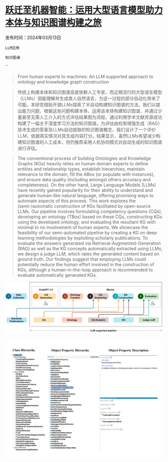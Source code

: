 # [跃迁至机器智能：运用大型语言模型助力本体与知识图谱构建之旅](https://arxiv.org/abs/2403.08345)

发布时间：2024年03月13日

`LLM应用`

`知识图谱`

``

> From human experts to machines: An LLM supported approach to ontology and knowledge graph construction

> 传统上构建本体和知识图谱高度依赖人工专家，而近期流行的大型语言模型（LLMs）因能理解并生成类人自然语言，为这一过程的部分自动化带来了可能。本研究借助开源LLMs探索了半自动构建知识图谱的方法。我们以提出能力问题、根据这些问题构建本体、运用该本体构建知识图谱、并通过少量甚至无需人工介入的方式评估结果图为流程，通过利用学术文献资源成功构建了一幅关于深度学习方法的知识图谱。为评估由检索增强生成（RAG）技术生成的答案及LLMs自动提取的知识图谱概念，我们设计了一个评价LLM，依据真实情况对其生成内容打分。结果显示，虽然LLMs有望减少构建知识图谱的人工成本，但仍推荐采用人机协同模式对自动生成的知识图谱进行评估。

> The conventional process of building Ontologies and Knowledge Graphs (KGs) heavily relies on human domain experts to define entities and relationship types, establish hierarchies, maintain relevance to the domain, fill the ABox (or populate with instances), and ensure data quality (including amongst others accuracy and completeness). On the other hand, Large Language Models (LLMs) have recently gained popularity for their ability to understand and generate human-like natural language, offering promising ways to automate aspects of this process. This work explores the (semi-)automatic construction of KGs facilitated by open-source LLMs. Our pipeline involves formulating competency questions (CQs), developing an ontology (TBox) based on these CQs, constructing KGs using the developed ontology, and evaluating the resultant KG with minimal to no involvement of human experts. We showcase the feasibility of our semi-automated pipeline by creating a KG on deep learning methodologies by exploiting scholarly publications. To evaluate the answers generated via Retrieval-Augmented-Generation (RAG) as well as the KG concepts automatically extracted using LLMs, we design a judge LLM, which rates the generated content based on ground truth. Our findings suggest that employing LLMs could potentially reduce the human effort involved in the construction of KGs, although a human-in-the-loop approach is recommended to evaluate automatically generated KGs.

![跃迁至机器智能：运用大型语言模型助力本体与知识图谱构建之旅](../../../paper_images/2403.08345/x1.png)

![跃迁至机器智能：运用大型语言模型助力本体与知识图谱构建之旅](../../../paper_images/2403.08345/x2.png)